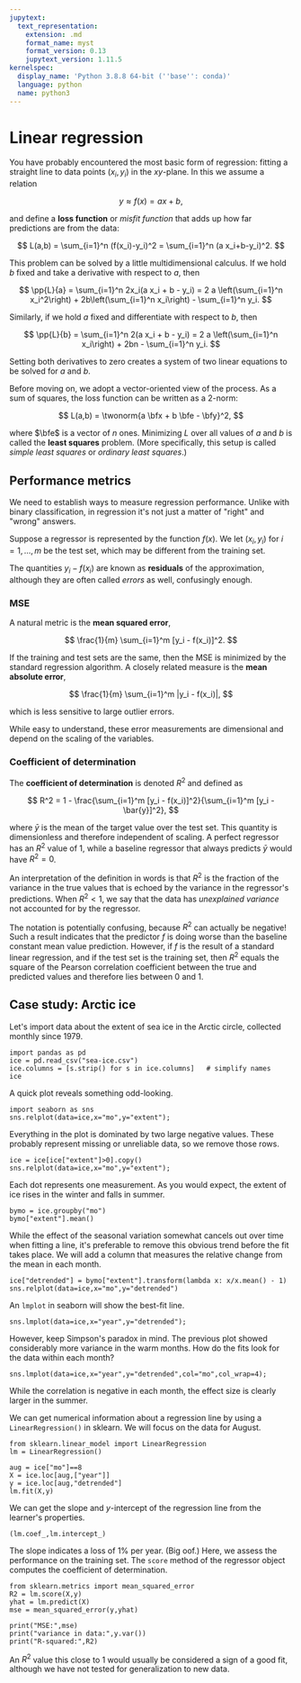```yaml
---
jupytext:
  text_representation:
    extension: .md
    format_name: myst
    format_version: 0.13
    jupytext_version: 1.11.5
kernelspec:
  display_name: 'Python 3.8.8 64-bit (''base'': conda)'
  language: python
  name: python3
---
```

# Linear regression

You have probably encountered the most basic form of regression: fitting a straight line to data points $(x_i,y_i)$ in the $xy$-plane. In this we assume a relation

$$
y \approx f(x) = ax + b,
$$

and define a **loss function** or *misfit function* that adds up how far predictions are from the data:

$$
L(a,b) = \sum_{i=1}^n (f(x_i)-y_i)^2 = \sum_{i=1}^n (a x_i+b-y_i)^2.
$$

This problem can be solved by a little multidimensional calculus. If we hold $b$ fixed and take a derivative with respect to $a$, then

$$
\pp{L}{a} = \sum_{i=1}^n 2x_i(a x_i + b - y_i) = 2 a \left(\sum_{i=1}^n x_i^2\right) + 2b\left(\sum_{i=1}^n x_i\right) - \sum_{i=1}^n y_i.
$$

Similarly, if we hold $a$ fixed and differentiate with respect to $b$, then 

$$
\pp{L}{b} = \sum_{i=1}^n 2(a x_i + b - y_i) = 2 a \left(\sum_{i=1}^n x_i\right) + 2bn - \sum_{i=1}^n y_i.
$$

Setting both derivatives to zero creates a system of two linear equations to be solved for $a$ and $b$. 

Before moving on, we adopt a vector-oriented view of the process. As a sum of squares, the loss function can be written as a 2-norm:

$$
L(a,b) =  \twonorm{a \bfx + b \bfe - \bfy}^2,
$$

where $\bfe$ is a vector of $n$ ones. Minimizing $L$ over all values of $a$ and $b$ is called the **least squares** problem. (More specifically, this setup is called *simple least squares* or *ordinary least squares*.)

## Performance metrics

We need to establish ways to measure regression performance. Unlike with binary classification, in regression it's not just a matter of "right" and "wrong" answers. 

Suppose a regressor is represented by the function $f(x)$. We let $(x_i,y_i)$ for $i=1,\ldots,m$ be the test set, which may be different from the training set. 

The quantities $y_i-f(x_i)$ are known as **residuals** of the approximation, although they are often called *errors* as well, confusingly enough.

### MSE

A natural metric is the **mean squared error**,

$$
\frac{1}{m} \sum_{i=1}^m [y_i - f(x_i)]^2.
$$

If the training and test sets are the same, then the MSE is minimized by the standard regression algorithm. A closely related measure is the **mean absolute error**,

$$
\frac{1}{m} \sum_{i=1}^m |y_i - f(x_i)|,
$$

which is less sensitive to large outlier errors. 

While easy to understand, these error measurements are dimensional and depend on the scaling of the variables. 

### Coefficient of determination

The **coefficient of determination** is denoted $R^2$ and defined as

$$
R^2 = 1 - \frac{\sum_{i=1}^m [y_i - f(x_i)]^2}{\sum_{i=1}^m [y_i - \bar{y}]^2},
$$

where $\bar{y}$ is the mean of the target value over the test set. This quantity is dimensionless and therefore independent of scaling. A perfect regressor has an $R^2$ value of 1, while a baseline regressor that always predicts $\bar{y}$ would have $R^2=0$. 

An interpretation of the definition in words is that $R^2$ is the fraction of the variance in the true values that is echoed by the variance in the regressor's predictions. When $R^2<1$, we say that the data has *unexplained variance* not accounted for by the regressor.

The notation is potentially confusing, because $R^2$ can actually be negative! Such a result indicates that the predictor $f$ is doing worse than the baseline constant mean value prediction. However, if $f$ is the result of a standard linear regression, and if the test set is the training set, then $R^2$ equals the square of the Pearson correlation coefficient between the true and predicted values and therefore lies between 0 and 1.

## Case study: Arctic ice

Let's import data about the extent of sea ice in the Arctic circle, collected monthly since 1979.

```{code-cell}
import pandas as pd
ice = pd.read_csv("sea-ice.csv")
ice.columns = [s.strip() for s in ice.columns]   # simplify names
ice
```

A quick plot reveals something odd-looking.

```{code-cell}
import seaborn as sns
sns.relplot(data=ice,x="mo",y="extent");
```

Everything in the plot is dominated by two large negative values. These probably represent missing or unreliable data, so we remove those rows.

```{code-cell}
ice = ice[ice["extent"]>0].copy()
sns.relplot(data=ice,x="mo",y="extent");
```

Each dot represents one measurement. As you would expect, the extent of ice rises in the winter and falls in summer. 

```{code-cell}
bymo = ice.groupby("mo")
bymo["extent"].mean()
```

While the effect of the seasonal variation somewhat cancels out over time when fitting a line, it's preferable to remove this obvious trend before the fit takes place. We will add a column that measures the relative change from the mean in each month.

```{code-cell}
ice["detrended"] = bymo["extent"].transform(lambda x: x/x.mean() - 1)
sns.relplot(data=ice,x="mo",y="detrended")
```

An `lmplot` in seaborn will show the best-fit line.

```{code-cell}
sns.lmplot(data=ice,x="year",y="detrended");
```

However, keep Simpson's paradox in mind. The previous plot showed considerably more variance in the warm months. How do the fits look for the data within each month?

```{code-cell}
sns.lmplot(data=ice,x="year",y="detrended",col="mo",col_wrap=4);
```

While the correlation is negative in each month, the effect size is clearly larger in the summer. 

We can get numerical information about a regression line by using a `LinearRegression()` in sklearn. We will focus on the data for August.

```{code-cell}
from sklearn.linear_model import LinearRegression
lm = LinearRegression()

aug = ice["mo"]==8
X = ice.loc[aug,["year"]]
y = ice.loc[aug,"detrended"]
lm.fit(X,y)
```

We can get the slope and $y$-intercept of the regression line from the learner's properties.

```{code-cell}
(lm.coef_,lm.intercept_)
```

The slope indicates a loss of 1% per year. (Big oof.) Here, we assess the performance on the training set. The `score` method of the regressor object computes the coefficient of determination.

```{code-cell}
from sklearn.metrics import mean_squared_error
R2 = lm.score(X,y)
yhat = lm.predict(X)
mse = mean_squared_error(y,yhat)

print("MSE:",mse)
print("variance in data:",y.var())
print("R-squared:",R2)
```

An $R^2$ value this close to 1 would usually be considered a sign of a good fit, although we have not tested for generalization to new data.

